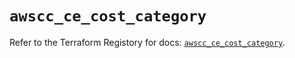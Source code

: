 # `awscc_ce_cost_category`

Refer to the Terraform Registory for docs: [`awscc_ce_cost_category`](https://registry.terraform.io/providers/hashicorp/awscc/0.70.0/docs/resources/ce_cost_category).

